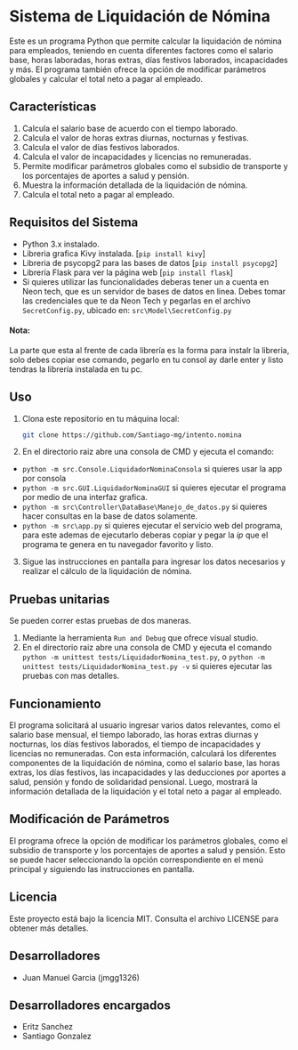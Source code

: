 # Sistema de Liquidación de Nómina

Este es un programa Python que permite calcular la liquidación de nómina para empleados, teniendo en cuenta diferentes factores como el salario base, horas laboradas, horas extras, días festivos laborados, incapacidades y más. El programa también ofrece la opción de modificar parámetros globales y calcular el total neto a pagar al empleado.

## Características

1. Calcula el salario base de acuerdo con el tiempo laborado.
2. Calcula el valor de horas extras diurnas, nocturnas y festivas.
3. Calcula el valor de días festivos laborados.
4. Calcula el valor de incapacidades y licencias no remuneradas.
5. Permite modificar parámetros globales como el subsidio de transporte y los porcentajes de aportes a salud y pensión.
6. Muestra la información detallada de la liquidación de nómina.
7. Calcula el total neto a pagar al empleado.

## Requisitos del Sistema

- Python 3.x instalado.
- Libreria grafica Kivy instalada. [`pip install kivy`]
- Libreria de psycopg2 para las bases de datos [`pip install psycopg2`]
- Librería Flask para ver la página web [`pip install flask`]
- Si quieres utilizar las funcionalidades deberas tener un a cuenta en Neon tech, que es un servidor de bases de datos en linea. Debes tomar las credenciales que te da Neon Tech y pegarlas en el archivo `SecretConfig.py`, ubicado en: `src\Model\SecretConfig.py`


#### Nota:
La parte que esta al frente de cada librería es la forma para instalr la libreria, solo debes copiar ese comando, pegarlo en tu consol ay darle enter y listo tendras la librería instalada en tu pc.
## Uso

1. Clona este repositorio en tu máquina local:
    ```bash
    git clone https://github.com/Santiago-mg/intento.nomina
    ```
2. En el directorio raiz abre una consola de CMD y ejecuta el comando:

- `python -m src.Console.LiquidadorNominaConsola` si quieres usar la app por consola 
- `python -m src.GUI.LiquidadorNominaGUI` si quieres ejecutar el programa por medio de una interfaz grafica. 
- `python -m src\Controller\DataBase\Manejo_de_datos.py` si quieres hacer consultas en la base de datos solamente.
- `python -m src\app.py` si quieres ejecutar el servicio web del programa, para este ademas de ejecutarlo deberas copiar y pegar la *ip* que el programa te genera en tu navegador favorito y listo.

3. Sigue las instrucciones en pantalla para ingresar los datos necesarios y realizar el cálculo de la liquidación de nómina.

## Pruebas unitarias

Se pueden correr estas pruebas de dos maneras.

1. Mediante la herramienta `Run and Debug` que ofrece visual studio.
2. En el directorio raiz abre una consola de CMD y ejecuta el comando `python -m unittest tests/LiquidadorNomina_test.py`, o `python -m unittest tests/LiquidadorNomina_test.py -v` si quieres ejecutar las pruebas con mas detalles.

## Funcionamiento

El programa solicitará al usuario ingresar varios datos relevantes, como el salario base mensual, el tiempo laborado, las horas extras diurnas y nocturnas, los días festivos laborados, el tiempo de incapacidades y licencias no remuneradas. Con esta información, calculará los diferentes componentes de la liquidación de nómina, como el salario base, las horas extras, los días festivos, las incapacidades y las deducciones por aportes a salud, pensión y fondo de solidaridad pensional. Luego, mostrará la información detallada de la liquidación y el total neto a pagar al empleado.

## Modificación de Parámetros

El programa ofrece la opción de modificar los parámetros globales, como el subsidio de transporte y los porcentajes de aportes a salud y pensión. Esto se puede hacer seleccionando la opción correspondiente en el menú principal y siguiendo las instrucciones en pantalla.

## Licencia

Este proyecto está bajo la licencia MIT. Consulta el archivo LICENSE para obtener más detalles.

## Desarrolladores
- Juan Manuel Garcia (jmgg1326)

## Desarrolladores encargados 
- Eritz Sanchez
- Santiago Gonzalez
